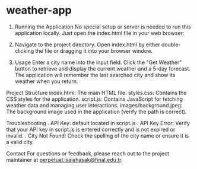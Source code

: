 # weather-app
1. Running the Application
No special setup or server is needed to run this application locally. Just open the index.html file in your web browser:

2. Navigate to the project directory.
Open index.html by either double-clicking the file or dragging it into your browser window.

3. Usage
Enter a city name into the input field.
Click the "Get Weather" button to retrieve and display the current weather and a 5-day forecast.
The application will remember the last searched city and show its weather when you return.

Project Structure
index.html: The main HTML file.
styles.css: Contains the CSS styles for the application.
script.js: Contains JavaScript for fetching weather data and managing user interactions.
images/background.jpeg: The background image used in the application (verify the path is correct).

Troubleshooting
. API Key: default located in script.js
. API Key Error: Verify that your API key in script.js is entered correctly and is not expired or invalid.
. City Not Found: Check the spelling of the city name or ensure it is a valid city.

Contact
For questions or feedback, please reach out to the project maintainer at perpetual.isaiahasak@final.edu.tr.






